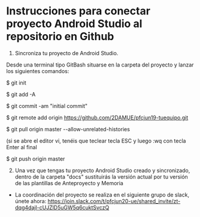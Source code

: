 # Instrucciones para conectar proyecto Android Studio al repositorio en Github

1. Sincroniza tu proyecto de Android Studio.

Desde una terminal tipo GitBash situarse en la carpeta del proyecto y lanzar los siguientes comandos:

$ git init

$ git add -A

$ git commit -am "initial commit"

$ git remote add origin https://github.com/2DAMUE/pfcjun19-tuequipo.git

$ git pull origin master --allow-unrelated-histories

(si se abre el editor vi, tenéis que teclear tecla ESC y luego :wq con tecla Enter al final

$ git push origin master


2. Una vez que tengas tu proyecto Android Studio creado y sincronizado, dentro de la carpeta "docs" sustituirás la versión actual por tu versión de las plantillas de Anteproyecto y Memoria

* La coordinación del proyecto se realiza en el siguiente grupo de slack, únete ahora:
https://join.slack.com/t/pfcjun20-ue/shared_invite/zt-dqg4dajl-cUJZlD5uGW5q6cuktSvczQ
